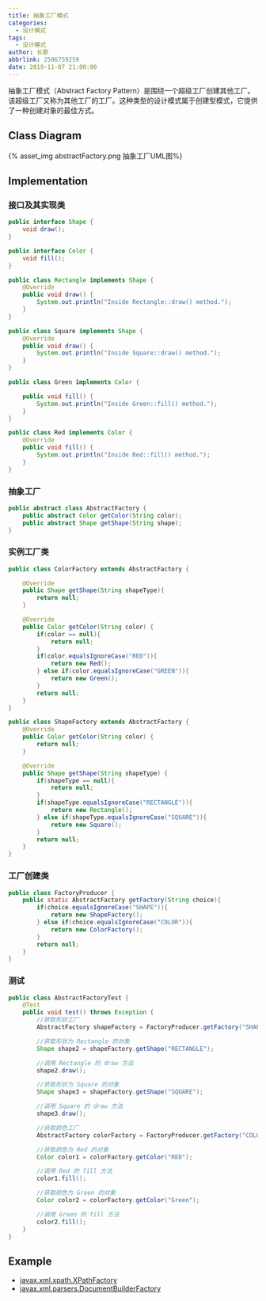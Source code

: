 ```yaml
---
title: 抽象工厂模式
categories:
  - 设计模式
tags:
  - 设计模式
author: 长歌
abbrlink: 2506759259
date: 2019-11-07 21:00:00
---
```


抽象工厂模式（Abstract Factory Pattern）是围绕一个超级工厂创建其他工厂。该超级工厂又称为其他工厂的工厂。这种类型的设计模式属于创建型模式，它提供了一种创建对象的最佳方式。
<!-- More -->

## Class Diagram
{% asset_img abstractFactory.png 抽象工厂UML图%}

## Implementation

### 接口及其实现类
```java
public interface Shape {
    void draw();
}

public interface Color {
    void fill();
}

public class Rectangle implements Shape {
    @Override
    public void draw() {
        System.out.println("Inside Rectangle::draw() method.");
    }
}

public class Square implements Shape {
    @Override
    public void draw() {
        System.out.println("Inside Square::draw() method.");
    }
}

public class Green implements Color {

    public void fill() {
        System.out.println("Inside Green::fill() method.");
    }
}

public class Red implements Color {
    @Override
    public void fill() {
        System.out.println("Inside Red::fill() method.");
    }
}
```

### 抽象工厂
```java
public abstract class AbstractFactory {
    public abstract Color getColor(String color);
    public abstract Shape getShape(String shape);
}
```

### 实例工厂类
```java
public class ColorFactory extends AbstractFactory {

    @Override
    public Shape getShape(String shapeType){
        return null;
    }

    @Override
    public Color getColor(String color) {
        if(color == null){
            return null;
        }
        if(color.equalsIgnoreCase("RED")){
            return new Red();
        } else if(color.equalsIgnoreCase("GREEN")){
            return new Green();
        }
        return null;
    }
}

public class ShapeFactory extends AbstractFactory {
    @Override
    public Color getColor(String color) {
        return null;
    }

    @Override
    public Shape getShape(String shapeType) {
        if(shapeType == null){
            return null;
        }
        if(shapeType.equalsIgnoreCase("RECTANGLE")){
            return new Rectangle();
        } else if(shapeType.equalsIgnoreCase("SQUARE")){
            return new Square();
        }
        return null;
    }
}
```

### 工厂创建类
```java
public class FactoryProducer {
    public static AbstractFactory getFactory(String choice){
        if(choice.equalsIgnoreCase("SHAPE")){
            return new ShapeFactory();
        } else if(choice.equalsIgnoreCase("COLOR")){
            return new ColorFactory();
        }
        return null;
    }
}
```

### 测试
```java
public class AbstractFactoryTest {
    @Test
    public void test() throws Exception {
        //获取形状工厂
        AbstractFactory shapeFactory = FactoryProducer.getFactory("SHAPE");

        //获取形状为 Rectangle 的对象
        Shape shape2 = shapeFactory.getShape("RECTANGLE");

        //调用 Rectangle 的 draw 方法
        shape2.draw();

        //获取形状为 Square 的对象
        Shape shape3 = shapeFactory.getShape("SQUARE");

        //调用 Square 的 draw 方法
        shape3.draw();

        //获取颜色工厂
        AbstractFactory colorFactory = FactoryProducer.getFactory("COLOR");

        //获取颜色为 Red 的对象
        Color color1 = colorFactory.getColor("RED");

        //调用 Red 的 fill 方法
        color1.fill();

        //获取颜色为 Green 的对象
        Color color2 = colorFactory.getColor("Green");

        //调用 Green 的 fill 方法
        color2.fill();
    }
}
```

## Example
- [javax.xml.xpath.XPathFactory](http://docs.oracle.com/javase/8/docs/api/javax/xml/xpath/XPathFactory.html#newInstance--)
- [javax.xml.parsers.DocumentBuilderFactory](http://docs.oracle.com/javase/8/docs/api/javax/xml/parsers/DocumentBuilderFactory.html)